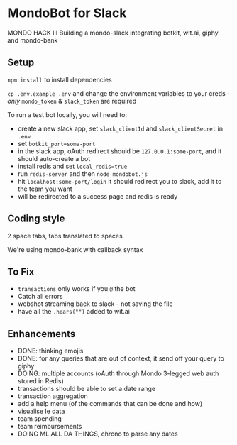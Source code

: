 # MondoBot for Slack
MONDO HACK III
Building a mondo-slack integrating botkit, wit.ai, giphy and mondo-bank

## Setup
`npm install` to install dependencies

`cp .env.example .env` and change the environment variables to your creds - *only* `mondo_token` & `slack_token` are required

To run a test bot locally, you will need to:
- create a new slack app, set `slack_clientId` and `slack_clientSecret` in `.env`
- set `botkit_port=some-port`
- in the slack app, oAuth redirect should be `127.0.0.1:some-port`, and it should auto-create a bot
- install redis and set `local_redis=true`
- run `redis-server` and then `node mondobot.js`
- hit `localhost:some-port/login` it should redirect you to slack, add it to the team you want
- will be redirected to a success page and redis is ready


## Coding style
2 space tabs, tabs translated to spaces

We're using mondo-bank with callback syntax

## To Fix
- `transactions` only works if you `@` the bot
- Catch all errors
- webshot streaming back to slack - not saving the file
- have all the `.hears("")` added to wit.ai

## Enhancements
- DONE: thinking emojis
- DONE: for any queries that are out of context, it send off your query to giphy
- DOING: multiple accounts (oAuth through Mondo 3-legged web auth stored in Redis)
- transactions should be able to set a date range
- transaction aggregation
- add a help menu (of the commands that can be done and how)
- visualise le data
- team spending
- team reimbursements
- DOING ML ALL DA THINGS, chrono to parse any dates